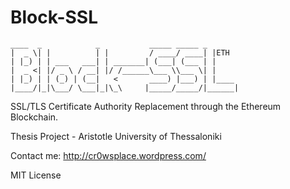 # Block-SSL

	____  _            _           _____ _____ _
	|  _ \| |          | |         / ____/ ____| |ETH
	| |_) | | ___   ___| | _______| (___| (___ | |
	|  _ <| |/ _ \ / __| |/ /______\___ \\___ \| |
	| |_) | | (_) | (__|   <       ____) |___) | |____
	|____/|_|\___/ \___|_|\_\     |_____/_____/|______|


SSL/TLS Certificate Authority Replacement through the Ethereum Blockchain.

Thesis Project - Aristotle University of Thessaloniki

Contact me: http://cr0wsplace.wordpress.com/

MIT License
